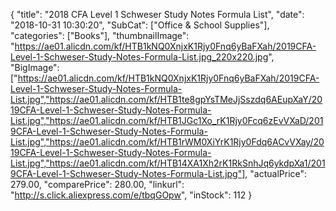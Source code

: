 {
	"title": "2018 CFA Level 1 Schweser Study Notes  Formula List",
	"date": "2018-10-31 10:30:20",
	"SubCat": ["Office & School Supplies"],
	"categories": ["Books"],
	"thumbnailImage": "https://ae01.alicdn.com/kf/HTB1kNQ0XnjxK1Rjy0Fnq6yBaFXah/2019CFA-Level-1-Schweser-Study-Notes-Formula-List.jpg_220x220.jpg",
	"BigImage": ["https://ae01.alicdn.com/kf/HTB1kNQ0XnjxK1Rjy0Fnq6yBaFXah/2019CFA-Level-1-Schweser-Study-Notes-Formula-List.jpg","https://ae01.alicdn.com/kf/HTB1te8gpYsTMeJjSszdq6AEupXaY/2019CFA-Level-1-Schweser-Study-Notes-Formula-List.jpg","https://ae01.alicdn.com/kf/HTB1JGc1Xo_rK1Rjy0Fcq6zEvVXaD/2019CFA-Level-1-Schweser-Study-Notes-Formula-List.jpg","https://ae01.alicdn.com/kf/HTB1rWM0XiYrK1Rjy0Fdq6ACvVXay/2019CFA-Level-1-Schweser-Study-Notes-Formula-List.jpg","https://ae01.alicdn.com/kf/HTB14XA1Xh2rK1RkSnhJq6ykdpXa1/2019CFA-Level-1-Schweser-Study-Notes-Formula-List.jpg"],
	"actualPrice": 279.00,
	"comparePrice": 280.00,
	"linkurl": "http://s.click.aliexpress.com/e/tbqGOpw",
	"inStock": 112
}

